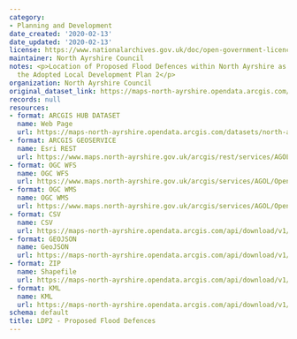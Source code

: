 ```yaml
---
category:
- Planning and Development
date_created: '2020-02-13'
date_updated: '2020-02-13'
license: https://www.nationalarchives.gov.uk/doc/open-government-licence/version/3/
maintainer: North Ayrshire Council
notes: <p>Location of Proposed Flood Defences within North Ayrshire as set out in
  the Adopted Local Development Plan 2</p>
organization: North Ayrshire Council
original_dataset_link: https://maps-north-ayrshire.opendata.arcgis.com/datasets/north-ayrshire::ldp2-proposed-flood-defences
records: null
resources:
- format: ARCGIS HUB DATASET
  name: Web Page
  url: https://maps-north-ayrshire.opendata.arcgis.com/datasets/north-ayrshire::ldp2-proposed-flood-defences
- format: ARCGIS GEOSERVICE
  name: Esri REST
  url: https://www.maps.north-ayrshire.gov.uk/arcgis/rest/services/AGOL/Open_Data_Portal4/MapServer/47
- format: OGC WFS
  name: OGC WFS
  url: https://www.maps.north-ayrshire.gov.uk/arcgis/services/AGOL/Open_Data_Portal4/MapServer/WFSServer?request=GetCapabilities&service=WFS
- format: OGC WMS
  name: OGC WMS
  url: https://www.maps.north-ayrshire.gov.uk/arcgis/services/AGOL/Open_Data_Portal4/MapServer/WMSServer?request=GetCapabilities&service=WMS
- format: CSV
  name: CSV
  url: https://maps-north-ayrshire.opendata.arcgis.com/api/download/v1/items/61b1e4bce66c4a53bcb22a2fbb14c95e/csv?layers=47
- format: GEOJSON
  name: GeoJSON
  url: https://maps-north-ayrshire.opendata.arcgis.com/api/download/v1/items/61b1e4bce66c4a53bcb22a2fbb14c95e/geojson?layers=47
- format: ZIP
  name: Shapefile
  url: https://maps-north-ayrshire.opendata.arcgis.com/api/download/v1/items/61b1e4bce66c4a53bcb22a2fbb14c95e/shapefile?layers=47
- format: KML
  name: KML
  url: https://maps-north-ayrshire.opendata.arcgis.com/api/download/v1/items/61b1e4bce66c4a53bcb22a2fbb14c95e/kml?layers=47
schema: default
title: LDP2 - Proposed Flood Defences
---
```

